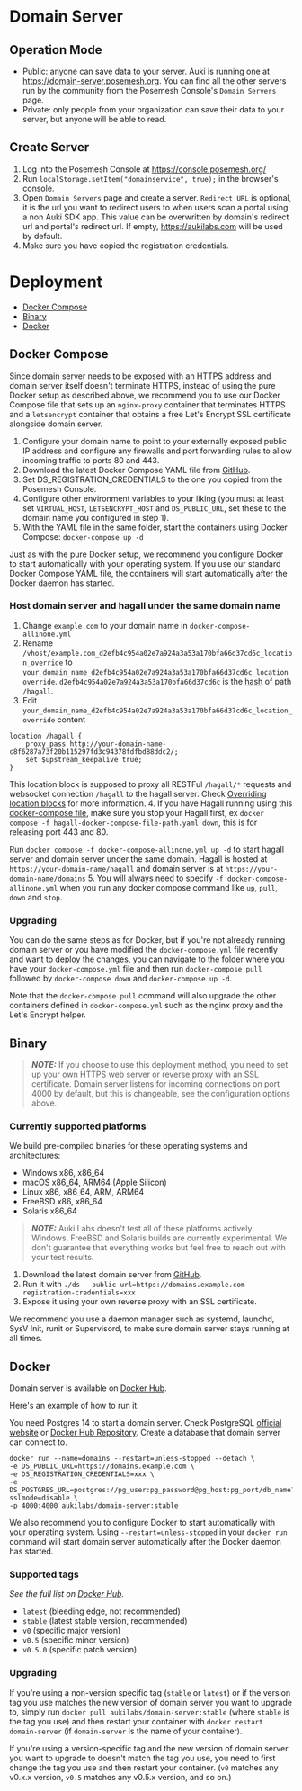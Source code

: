 # Domain Server
## Operation Mode
- Public: anyone can save data to your server. Auki is running one at https://domain-server.posemesh.org. You can find all the other servers run by the community from the Posemesh Console's `Domain Servers` page.
- Private: only people from your organization can save their data to your server, but anyone will be able to read.

## Create Server
1. Log into the Posemesh Console at https://console.posemesh.org/
2. Run `localStorage.setItem("domainservice", true);` in the browser's console.
3. Open `Domain Servers` page and create a server. `Redirect URL` is optional, it is the url you want to redirect users to when users scan a portal using a non Auki SDK app. This value can be overwritten by domain's redirect url and portal's redirect url. If empty, https://aukilabs.com will be used by default.
4. Make sure you have copied the registration credentials.

# Deployment

- [Docker Compose](#docker-compose)
- [Binary](#binary)
- [Docker](#docker)

## Docker Compose

Since domain server needs to be exposed with an HTTPS address and domain server itself doesn't terminate HTTPS, instead of using the pure Docker setup as described above, we recommend you to use our Docker Compose file that sets up an `nginx-proxy` container that terminates HTTPS and a `letsencrypt` container that obtains a free Let's Encrypt SSL certificate alongside domain server.

1. Configure your domain name to point to your externally exposed public IP address and configure any firewalls and port forwarding rules to allow incoming traffic to ports 80 and 443.
2. Download the latest Docker Compose YAML file from [GitHub](https://github.com/aukilabs/domains/blob/main/docker-compose.yml).
3. Set DS_REGISTRATION_CREDENTIALS to the one you copied from the Posemesh Console.
4. Configure other environment variables to your liking (you must at least set `VIRTUAL_HOST`, `LETSENCRYPT_HOST` and `DS_PUBLIC_URL`, set these to the domain name you configured in step 1).
4. With the YAML file in the same folder, start the containers using Docker Compose: `docker-compose up -d`

Just as with the pure Docker setup, we recommend you configure Docker to start automatically with your operating system. If you use our standard Docker Compose YAML file, the containers will start automatically after the Docker daemon has started.

### Host domain server and hagall under the same domain name
1. Change `example.com` to your domain name in `docker-compose-allinone.yml`
2. Rename `/vhost/example.com_d2efb4c954a02e7a924a3a53a170bfa66d37cd6c_location_override` to `your_domain_name_d2efb4c954a02e7a924a3a53a170bfa66d37cd6c_location_override`. `d2efb4c954a02e7a924a3a53a170bfa66d37cd6c` is the [hash](https://github.com/nginx-proxy/nginx-proxy/tree/main/docs#per-virtual_path-location-configuration) of path `/hagall`.
3. Edit `your_domain_name_d2efb4c954a02e7a924a3a53a170bfa66d37cd6c_location_override` content
```
location /hagall {
    proxy_pass http://your-domain-name-c8f6287a73f20b115297fd3c94378fdfbd88ddc2/;
    set $upstream_keepalive true;
}
```
This location block is supposed to proxy all RESTFul `/hagall/*` requests and websocket connection `/hagall` to the hagall server. Check [Overriding location blocks](https://github.com/nginx-proxy/nginx-proxy/tree/main/docs#overriding-location-blocks) for more information.
4. 
If you have Hagall running using this [docker-compose file](https://github.com/aukilabs/hagall/blob/main/docker-compose.yml), make sure you stop your Hagall first, ex `docker compose -f hagall-docker-compose-file-path.yaml down`, this is for releasing port 443 and 80.

Run `docker compose -f docker-compose-allinone.yml up -d` to start hagall server and domain server under the same domain. Hagall is hosted at `https://your-domain-name/hagall` and domain server is at `https://your-domain-name/domains`
5. You will always need to specify `-f docker-compose-allinone.yml` when you run any docker compose command like `up`, `pull`, `down` and `stop`.

### Upgrading

You can do the same steps as for Docker, but if you're not already running domain server or you have modified the `docker-compose.yml` file recently and want to deploy the changes, you can navigate to the folder where you have your `docker-compose.yml` file and then run `docker-compose pull` followed by `docker-compose down` and `docker-compose up -d`.

Note that the `docker-compose pull` command will also upgrade the other containers defined in `docker-compose.yml` such as the nginx proxy and the Let's Encrypt helper.

## Binary

> **_NOTE:_** If you choose to use this deployment method, you need to set up your own HTTPS web server or reverse proxy with an SSL certificate. Domain server listens for incoming connections on port 4000 by default, but this is changeable, see the configuration options above.

### Currently supported platforms

We build pre-compiled binaries for these operating systems and architectures:

- Windows x86, x86_64
- macOS x86_64, ARM64 (Apple Silicon)
- Linux x86, x86_64, ARM, ARM64
- FreeBSD x86, x86_64
- Solaris x86_64

> **_NOTE:_** Auki Labs doesn't test all of these platforms actively. Windows, FreeBSD and Solaris builds are currently experimental. We don't guarantee that everything works but feel free to reach out with your test results.

1. Download the latest domain server from [GitHub](https://github.com/aukilabs/domains/releases).
2. Run it with `./ds --public-url=https://domains.example.com --registration-credentials=xxx`
3. Expose it using your own reverse proxy with an SSL certificate.

We recommend you use a daemon manager such as systemd, launchd, SysV Init, runit or Supervisord, to make sure domain server stays running at all times.

## Docker

Domain server is available on [Docker Hub](https://hub.docker.com/r/aukilabs/domain-server).

Here's an example of how to run it:

You need Postgres 14 to start a domain server. Check PostgreSQL [official website](https://www.postgresql.org/download/) or [Docker Hub Repository](https://hub.docker.com/_/postgres). Create a database that domain server can connect to.

```shell
docker run --name=domains --restart=unless-stopped --detach \
-e DS_PUBLIC_URL=https://domains.example.com \
-e DS_REGISTRATION_CREDENTIALS=xxx \
-e DS_POSTGRES_URL=postgres://pg_user:pg_password@pg_host:pg_port/db_name?sslmode=disable \
-p 4000:4000 aukilabs/domain-server:stable
```

We also recommend you to configure Docker to start automatically with your operating system. Using `--restart=unless-stopped` in your `docker run` command will start domain server automatically after the Docker daemon has started.

### Supported tags

_See the full list on [Docker Hub](https://hub.docker.com/r/aukilabs/domain-server)._

- `latest` (bleeding edge, not recommended)
- `stable` (latest stable version, recommended)
- `v0` (specific major version)
- `v0.5` (specific minor version)
- `v0.5.0` (specific patch version)

### Upgrading

If you're using a non-version specific tag (`stable` or `latest`) or if the version tag you use matches the new version of domain server you want to upgrade to, simply run `docker pull aukilabs/domain-server:stable` (where `stable` is the tag you use) and then restart your container with `docker restart domain-server` (if `domain-server` is the name of your container).

If you're using a version-specific tag and the new version of domain server you want to upgrade to doesn't match the tag you use, you need to first change the tag you use and then restart your container. (`v0` matches any v0.x.x version, `v0.5` matches any v0.5.x version, and so on.)
